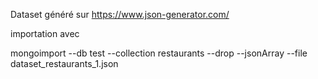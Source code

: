 Dataset généré sur https://www.json-generator.com/

importation avec

mongoimport --db test --collection restaurants --drop --jsonArray --file dataset_restaurants_1.json
